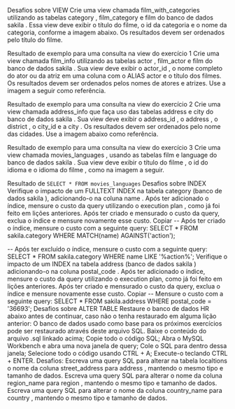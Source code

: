 Desafios sobre VIEW
Crie uma view chamada film_with_categories utilizando as tabelas category , film_category e film do banco de dados sakila . Essa view deve exibir o título do filme, o id da categoria e o nome da categoria, conforme a imagem abaixo. Os resultados devem ser ordenados pelo título do filme.

Resultado de exemplo para uma consulta na view do exercício 1
Crie uma view chamada film_info utilizando as tabelas actor , film_actor e film do banco de dados sakila . Sua view deve exibir o actor_id , o nome completo do ator ou da atriz em uma coluna com o ALIAS actor e o título dos filmes. Os resultados devem ser ordenados pelos nomes de atores e atrizes. Use a imagem a seguir como referência.

Resultado de exemplo para uma consulta na view do exercício 2
Crie uma view chamada address_info que faça uso das tabelas address e city do banco de dados sakila . Sua view deve exibir o address_id , o address , o district , o city_id e a city . Os resultados devem ser ordenados pelo nome das cidades. Use a imagem abaixo como referência.

Resultado de exemplo para uma consulta na view do exercício 3
Crie uma view chamada movies_languages , usando as tabelas film e language do banco de dados sakila . Sua view deve exibir o título do filme , o id do idioma e o idioma do filme , como na imagem a seguir.

Resultado de `SELECT * FROM movies_languages`
Desafios sobre INDEX
Verifique o impacto de um FULLTEXT INDEX na tabela category (banco de dados sakila ), adicionando-o na coluna name . Após ter adicionado o índice, mensure o custo da query utilizando o execution plan , como já foi feito em lições anteriores. Após ter criado e mensurado o custo da query, exclua o índice e mensure novamente esse custo.
Copiar
-- Após ter criado o índice, mensure o custo com a seguinte query:
SELECT *
FROM sakila.category
WHERE MATCH(name) AGAINST('action');

-- Após ter excluído o índice, mensure o custo com a seguinte query:
SELECT *
FROM sakila.category
WHERE name LIKE '%action%';
Verifique o impacto de um INDEX na tabela address (banco de dados sakila ) adicionando-o na coluna postal_code . Após ter adicionado o índice, mensure o custo da query utilizando o execution plan, como já foi feito em lições anteriores. Após ter criado e mensurado o custo da query, exclua o índice e mensure novamente esse custo.
Copiar
-- Mensure o custo com a seguinte query:
SELECT *
FROM sakila.address
WHERE postal_code = '36693';
Desafios sobre ALTER TABLE
Restaure o banco de dados HR abaixo antes de continuar, caso não o tenha restaurado em alguma lição anterior:
O banco de dados usado como base para os próximos exercícios pode ser restaurado através deste arquivo SQL.
Baixe o conteúdo do arquivo .sql linkado acima;
Copie todo o código SQL;
Abra o MySQL Workbench e abra uma nova janela de query;
Cole o SQL para dentro dessa janela;
Selecione todo o código usando CTRL + A;
Execute-o teclando CTRL + ENTER.
Desafios:
Escreva uma query SQL para alterar na tabela localtions o nome da coluna street_address para address , mantendo o mesmo tipo e tamanho de dados.
Escreva uma query SQL para alterar o nome da coluna region_name para region , mantendo o mesmo tipo e tamanho de dados.
Escreva uma query SQL para alterar o nome da coluna country_name para country , mantendo o mesmo tipo e tamanho de dados.

